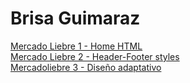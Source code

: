 # Brisa Guimaraz
[Mercado Liebre 1 - Home HTML](https://github.com/brisaguimaraz/mercadoLiebre/tree/maquetacionML)  
[Mercado Liebre 2 - Header-Footer styles](https://github.com/brisaguimaraz/mercadoLiebre/tree/headerFooterCss)  
[Mercadoliebre 3 - Diseño adaptativo](https://github.com/brisaguimaraz/mercadoLiebre/tree/adaptativo)
